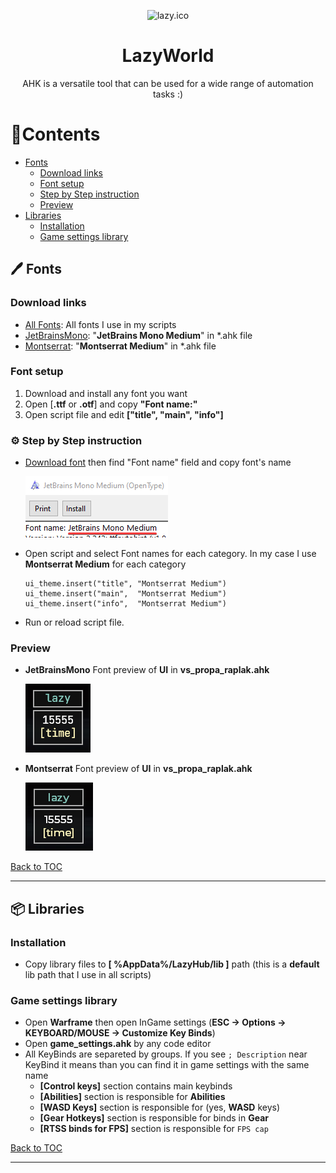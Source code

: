 <p align="center">
  <img width="180" src="./attachments/Images/cat.ico" alt="lazy.ico">
  <h1 align="center">LazyWorld</h1>
  <p align="center">AHK is a versatile tool that can be used for a wide range of automation tasks :)</p>
</p>

# 📝Contents
- [Fonts](#%EF%B8%8F-fonts)
  - [Download links](#download-links) 
  - [Font setup](#font-setup)
  - [Step by Step instruction](#%EF%B8%8F-step-by-step-instruction)
  - [Preview](#preview)
- [Libraries](#-libraries)
  - [Installation](#installation)
  - [Game settings library](#game-settings-library)
  
## 🖊️ Fonts

### Download links
- [All Fonts](./attachments): All fonts I use in my scripts
- [JetBrainsMono](./attachments/Fonts/JetBrainsMono-Medium.ttf): "**JetBrains Mono Medium**" in *.ahk file
- [Montserrat](./attachments/Fonts/Montserrat-Medium.otf): "**Montserrat Medium**" in *.ahk file

### Font setup

1. Download and install any font you want
1. Open [**.ttf** or **.otf**] and copy **"Font name:"**
1. Open script file and edit **["title", "main", "info"]**

### ⚙️ Step by Step instruction

- [Download font](#download-links) then find "Font name" field and copy font's name

  ![get_fontname preview](./attachments/Images/get_fontname.png)

- Open script and select Font names for each category. In my case I use **Montserrat Medium** for each category
  ```ahk
  ui_theme.insert("title", "Montserrat Medium")
  ui_theme.insert("main",  "Montserrat Medium")
  ui_theme.insert("info",  "Montserrat Medium")
  ```
- Run or reload script file.

### Preview

- **JetBrainsMono** Font preview of **UI** in **vs_propa_raplak.ahk**

  ![JetBrainsMono preview](./attachments/Images/JetBrainsMono-Preview.png)

- **Montserrat** Font preview of **UI** in **vs_propa_raplak.ahk**

  ![Montserrat preview](./attachments/Images/Montserrat-Medium-Preview.png)

[Back to TOC](#contents)

---

## 📦 Libraries

### Installation

- Copy library files to **[ %AppData%/LazyHub/lib ]** path (this is a **default** lib path that I use in all scripts)

### Game settings library

- Open **Warframe** then open InGame settings (**ESC -> Options -> KEYBOARD/MOUSE -> Customize Key Binds**)
- Open **game_settings.ahk** by any code editor
- All KeyBinds are separeted by groups. If you see `; Description` near KeyBind it means than you can find it in game settings with the same name
  - **[Control keys]** section contains main keybinds
  - **[Abilities]** section is responsible for **Abilities**
  - **[WASD Keys]** section is responsible for (yes, **WASD** keys)
  - **[Gear Hotkeys]** section is responsible for binds in **Gear**
  - **[RTSS binds for FPS]** section is responsible for `FPS cap`

[Back to TOC](#contents)

---
